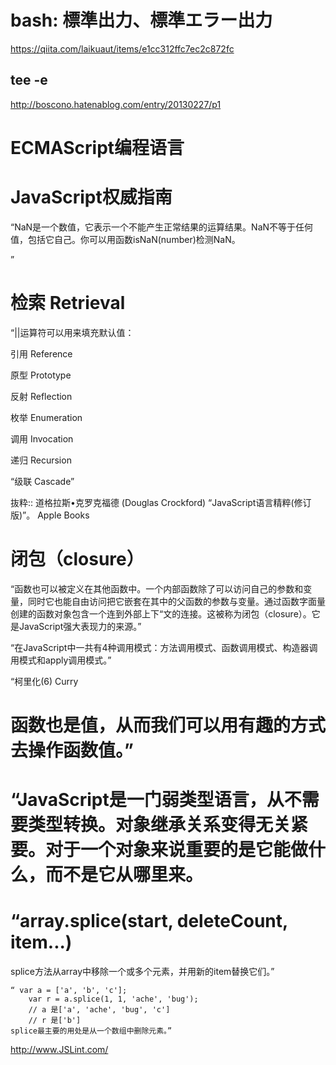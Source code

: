 # bash: 標準出力、標準エラー出力
https://qiita.com/laikuaut/items/e1cc312ffc7ec2c872fc

## tee -e
http://boscono.hatenablog.com/entry/20130227/p1


# ECMAScript编程语言

# JavaScript权威指南


“NaN是一个数值，它表示一个不能产生正常结果的运算结果。NaN不等于任何值，包括它自己。你可以用函数isNaN(number)检测NaN。

”
# 检索 Retrieval

“||运算符可以用来填充默认值：

引用 Reference

原型 Prototype

反射 Reflection

枚举 Enumeration

调用 Invocation

递归 Recursion

“级联 Cascade”

抜粋:: 道格拉斯•克罗克福德 (Douglas Crockford)  “JavaScript语言精粹(修订版)”。 Apple Books  

# 闭包（closure）
“函数也可以被定义在其他函数中。一个内部函数除了可以访问自己的参数和变量，同时它也能自由访问把它嵌套在其中的父函数的参数与变量。通过函数字面量创建的函数对象包含一个连到外部上下“文的连接。这被称为闭包（closure）。它是JavaScript强大表现力的来源。”

“在JavaScript中一共有4种调用模式：方法调用模式、函数调用模式、构造器调用模式和apply调用模式。”

“柯里化(6)
Curry

# 函数也是值，从而我们可以用有趣的方式去操作函数值。”

# “JavaScript是一门弱类型语言，从不需要类型转换。对象继承关系变得无关紧要。对于一个对象来说重要的是它能做什么，而不是它从哪里来。

# “array.splice(start, deleteCount, item...)

splice方法从array中移除一个或多个元素，并用新的item替换它们。”
```
“ var a = ['a', 'b', 'c']; 
    var r = a.splice(1, 1, 'ache', 'bug'); 
    // a 是['a', 'ache', 'bug', 'c'] 
    // r 是['b'] 
splice最主要的用处是从一个数组中删除元素。”
```

http://www.JSLint.com/

